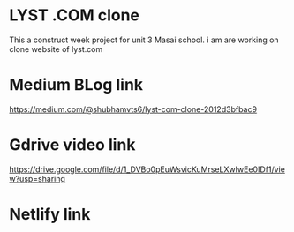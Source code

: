 # LYST .COM clone
This a construct week project for unit 3 Masai school. i am are working on clone website of lyst.com


# Medium BLog link
https://medium.com/@shubhamvts6/lyst-com-clone-2012d3bfbac9


# Gdrive video link
https://drive.google.com/file/d/1_DVBo0pEuWsvicKuMrseLXwIwEe0IDf1/view?usp=sharing


# Netlify link

